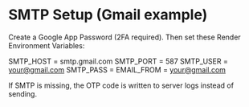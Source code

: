 # SMTP Setup (Gmail example)

Create a Google App Password (2FA required). Then set these Render Environment Variables:

SMTP_HOST = smtp.gmail.com
SMTP_PORT = 587
SMTP_USER = your@gmail.com
SMTP_PASS = <app password>
EMAIL_FROM = your@gmail.com

If SMTP is missing, the OTP code is written to server logs instead of sending.
